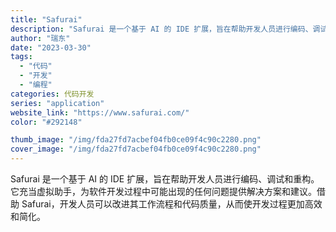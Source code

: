 ```yaml
---
title: "Safurai"
description: "Safurai 是一个基于 AI 的 IDE 扩展，旨在帮助开发人员进行编码、调试和重构。它充当虚拟助手，为软件开发过程"
author: "瑞东"
date: "2023-03-30"
tags:
  - "代码"
  - "开发"
  - "编程"
categories: 代码开发
series: "application"
website_link: "https://www.safurai.com/"
color: "#292148"

thumb_image: "/img/fda27fd7acbef04fb0ce09f4c90c2280.png"
cover_image: "/img/fda27fd7acbef04fb0ce09f4c90c2280.png"
---
```


Safurai 是一个基于 AI 的 IDE 扩展，旨在帮助开发人员进行编码、调试和重构。它充当虚拟助手，为软件开发过程中可能出现的任何问题提供解决方案和建议。借助 Safurai，开发人员可以改进其工作流程和代码质量，从而使开发过程更加高效和简化。